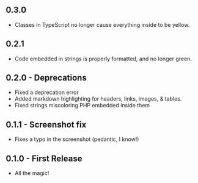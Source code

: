 ## 0.3.0
* Classes in TypeScript no longer cause everything inside to be yellow.

## 0.2.1
* Code embedded in strings is properly formatted, and no longer green.

## 0.2.0 - Deprecations
* Fixed a deprecation error
* Added markdown highlighting for headers, links, images, & tables.
* Fixed strings miscoloring PHP embedded inside them

## 0.1.1 - Screenshot fix
* Fixes a typo in the screenshot (pedantic, I know!)

## 0.1.0 - First Release
* All the magic!
